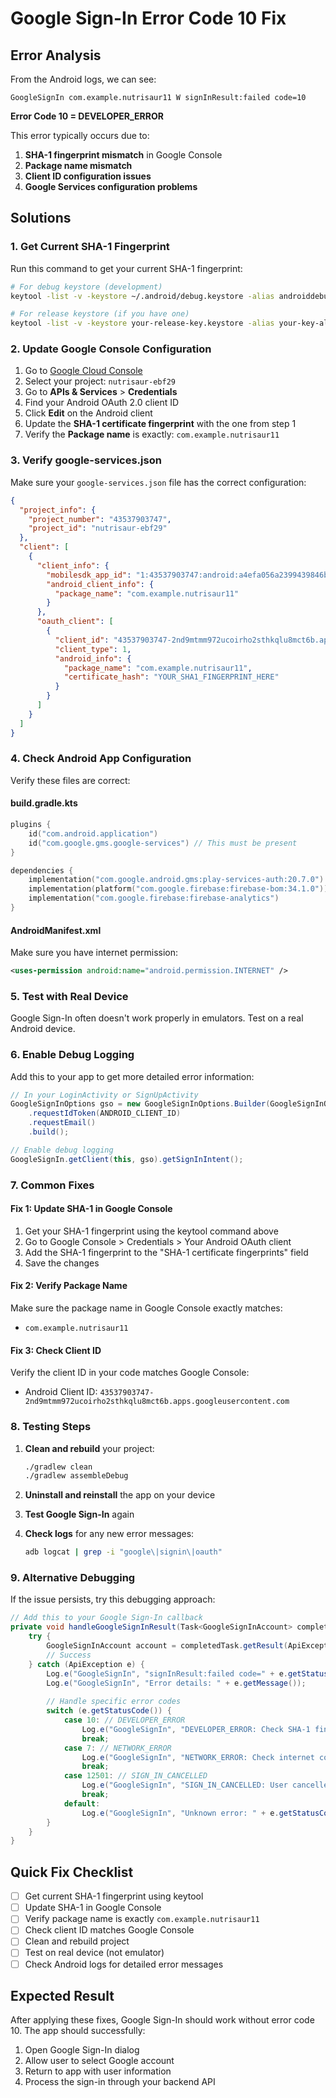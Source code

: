# Google Sign-In Error Code 10 Fix

## Error Analysis
From the Android logs, we can see:
```
GoogleSignIn com.example.nutrisaur11 W signInResult:failed code=10
```

**Error Code 10 = DEVELOPER_ERROR**

This error typically occurs due to:
1. **SHA-1 fingerprint mismatch** in Google Console
2. **Package name mismatch** 
3. **Client ID configuration issues**
4. **Google Services configuration problems**

## Solutions

### 1. **Get Current SHA-1 Fingerprint**

Run this command to get your current SHA-1 fingerprint:

```bash
# For debug keystore (development)
keytool -list -v -keystore ~/.android/debug.keystore -alias androiddebugkey -storepass android -keypass android

# For release keystore (if you have one)
keytool -list -v -keystore your-release-key.keystore -alias your-key-alias
```

### 2. **Update Google Console Configuration**

1. Go to [Google Cloud Console](https://console.cloud.google.com/)
2. Select your project: `nutrisaur-ebf29`
3. Go to **APIs & Services** > **Credentials**
4. Find your Android OAuth 2.0 client ID
5. Click **Edit** on the Android client
6. Update the **SHA-1 certificate fingerprint** with the one from step 1
7. Verify the **Package name** is exactly: `com.example.nutrisaur11`

### 3. **Verify google-services.json**

Make sure your `google-services.json` file has the correct configuration:

```json
{
  "project_info": {
    "project_number": "43537903747",
    "project_id": "nutrisaur-ebf29"
  },
  "client": [
    {
      "client_info": {
        "mobilesdk_app_id": "1:43537903747:android:a4efa056a2399439846bb6",
        "android_client_info": {
          "package_name": "com.example.nutrisaur11"
        }
      },
      "oauth_client": [
        {
          "client_id": "43537903747-2nd9mtmm972ucoirho2sthkqlu8mct6b.apps.googleusercontent.com",
          "client_type": 1,
          "android_info": {
            "package_name": "com.example.nutrisaur11",
            "certificate_hash": "YOUR_SHA1_FINGERPRINT_HERE"
          }
        }
      ]
    }
  ]
}
```

### 4. **Check Android App Configuration**

Verify these files are correct:

#### **build.gradle.kts**
```kotlin
plugins {
    id("com.android.application")
    id("com.google.gms.google-services") // This must be present
}

dependencies {
    implementation("com.google.android.gms:play-services-auth:20.7.0")
    implementation(platform("com.google.firebase:firebase-bom:34.1.0"))
    implementation("com.google.firebase:firebase-analytics")
}
```

#### **AndroidManifest.xml**
Make sure you have internet permission:
```xml
<uses-permission android:name="android.permission.INTERNET" />
```

### 5. **Test with Real Device**

Google Sign-In often doesn't work properly in emulators. Test on a real Android device.

### 6. **Enable Debug Logging**

Add this to your app to get more detailed error information:

```java
// In your LoginActivity or SignUpActivity
GoogleSignInOptions gso = new GoogleSignInOptions.Builder(GoogleSignInOptions.DEFAULT_SIGN_IN)
    .requestIdToken(ANDROID_CLIENT_ID)
    .requestEmail()
    .build();

// Enable debug logging
GoogleSignIn.getClient(this, gso).getSignInIntent();
```

### 7. **Common Fixes**

#### **Fix 1: Update SHA-1 in Google Console**
1. Get your SHA-1 fingerprint using the keytool command above
2. Go to Google Console > Credentials > Your Android OAuth client
3. Add the SHA-1 fingerprint to the "SHA-1 certificate fingerprints" field
4. Save the changes

#### **Fix 2: Verify Package Name**
Make sure the package name in Google Console exactly matches:
- `com.example.nutrisaur11`

#### **Fix 3: Check Client ID**
Verify the client ID in your code matches Google Console:
- Android Client ID: `43537903747-2nd9mtmm972ucoirho2sthkqlu8mct6b.apps.googleusercontent.com`

### 8. **Testing Steps**

1. **Clean and rebuild** your project:
   ```bash
   ./gradlew clean
   ./gradlew assembleDebug
   ```

2. **Uninstall and reinstall** the app on your device

3. **Test Google Sign-In** again

4. **Check logs** for any new error messages:
   ```bash
   adb logcat | grep -i "google\|signin\|oauth"
   ```

### 9. **Alternative Debugging**

If the issue persists, try this debugging approach:

```java
// Add this to your Google Sign-In callback
private void handleGoogleSignInResult(Task<GoogleSignInAccount> completedTask) {
    try {
        GoogleSignInAccount account = completedTask.getResult(ApiException.class);
        // Success
    } catch (ApiException e) {
        Log.e("GoogleSignIn", "signInResult:failed code=" + e.getStatusCode());
        Log.e("GoogleSignIn", "Error details: " + e.getMessage());
        
        // Handle specific error codes
        switch (e.getStatusCode()) {
            case 10: // DEVELOPER_ERROR
                Log.e("GoogleSignIn", "DEVELOPER_ERROR: Check SHA-1 fingerprint and package name");
                break;
            case 7: // NETWORK_ERROR
                Log.e("GoogleSignIn", "NETWORK_ERROR: Check internet connection");
                break;
            case 12501: // SIGN_IN_CANCELLED
                Log.e("GoogleSignIn", "SIGN_IN_CANCELLED: User cancelled sign-in");
                break;
            default:
                Log.e("GoogleSignIn", "Unknown error: " + e.getStatusCode());
        }
    }
}
```

## Quick Fix Checklist

- [ ] Get current SHA-1 fingerprint using keytool
- [ ] Update SHA-1 in Google Console
- [ ] Verify package name is exactly `com.example.nutrisaur11`
- [ ] Check client ID matches Google Console
- [ ] Clean and rebuild project
- [ ] Test on real device (not emulator)
- [ ] Check Android logs for detailed error messages

## Expected Result

After applying these fixes, Google Sign-In should work without error code 10. The app should successfully:
1. Open Google Sign-In dialog
2. Allow user to select Google account
3. Return to app with user information
4. Process the sign-in through your backend API
